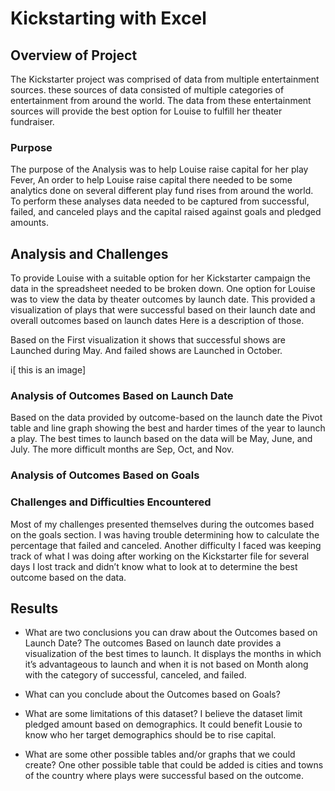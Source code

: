 # Kickstarting with Excel

## Overview of Project
 The Kickstarter project was comprised of data from multiple entertainment sources. these sources of data consisted of multiple categories of entertainment from around the world.  The data from these entertainment sources will provide the best option for Louise to fulfill her theater fundraiser.     

### Purpose
The purpose of the Analysis was to help Louise raise capital for her play Fever, An order to help Louise raise capital there needed to be some analytics done on several different play fund rises from around the world. To perform these analyses data needed to be captured from successful, failed, and canceled plays and the capital raised against goals and pledged amounts.  

## Analysis and Challenges
To provide Louise with a suitable option for her Kickstarter campaign the data in the spreadsheet needed to be broken down. One option for Louise was to view the data by theater outcomes by launch date. This provided a visualization of plays that were successful based on their launch date and overall outcomes based on launch dates Here is a description of those.


Based on the First visualization it shows that successful shows are Launched during  May. And failed shows are Launched in October. 

i[ this is an image]




### Analysis of Outcomes Based on Launch Date
Based on the data provided by outcome-based on the launch date the Pivot table and line graph showing the best and harder times of the year to launch a play. The best times to launch based on the data will be May, June, and July. The more difficult months are Sep, Oct, and Nov.

### Analysis of Outcomes Based on Goals


### Challenges and Difficulties Encountered
Most of my challenges presented themselves during the outcomes based on the goals section. I was having trouble determining how to calculate the percentage that failed and canceled. Another difficulty I faced was keeping track of what I was doing after working on the Kickstarter file for several days I lost track and didn’t know what to look at to determine the best outcome based on the data.



## Results

- What are two conclusions you can draw about the Outcomes based on Launch Date?
The outcomes Based on launch date provides a visualization of the best times to launch.
It displays the months in which it’s advantageous to launch and when it is not based on Month along with the category of successful, canceled, and failed.


- What can you conclude about the Outcomes based on Goals?

- What are some limitations of this dataset?
I believe the dataset limit pledged amount based on demographics.
It could benefit Lousie to know who her target demographics should be to rise capital.

- What are some other possible tables and/or graphs that we could create?
One other possible table that could be added is cities and towns of the country where plays were successful based on the outcome. 

